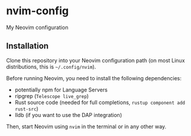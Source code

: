 # nvim-config
My Neovim configuration

## Installation

Clone this repository into your Neovim configuration path (on most Linux distributions, this is `~/.config/nvim`).

Before running Neovim, you need to install the following dependencies:
- potentially npm for Language Servers
- ripgrep (`Telescope live_grep`)
- Rust source code (needed for full completions, `rustup component add rust-src`)
- lldb (if you want to use the DAP integration)

Then, start Neovim using `nvim` in the terminal or in any other way.
